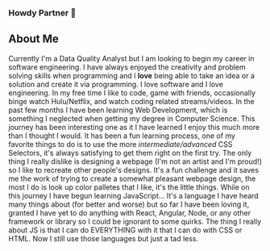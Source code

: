 ### Howdy Partner 👋

## About Me
Currently I'm a Data Quality Analyst but I am looking to begin my career in software engineering. I have always enjoyed the creativity and problem solving skills when programming and I **love** being able to  take an idea or a solution and create it via programming. I love software and I love engineering. In my free time I like to code, game with friends, occasionally binge watch Hulu/Netflix, and watch coding related streams/videos. In the past few months I have been learning Web Development, which is something I neglected when getting my degree in Computer Science. This journey has been interesting one as it I have learned I enjoy this much more than I thought I would. It has been a fun learning process, one of my favorite things to do is to use the more *intermediate/advanced* CSS Selectors, it's always satisfying to get them right on the first try. The only thing I really dislike is designing a webpage (I'm not an artist and I'm proud!) so I like to recreate other people's designs. It's a fun challenge and it saves me the work of trying to create a somewhat pleasant webpage design, the most I do is look up color palletes that I like, it's the little things. While on this journey I have begun learning JavaScript... It's a language I have heard many things about (for better and worse) but so far I have been loving it, granted I have yet to do anything with React, Angular, Node, or any other framework or library so I could be ignorant to some quirks. The thing I really about JS is that I can do EVERYTHING with it that I can do with CSS or HTML. Now I still use those languages but just a tad less.


<!--
**jhagg26/jhagg26** is a ✨ _special_ ✨ repository because its `README.md` (this file) appears on your GitHub profile.

Here are some ideas to get you started:

- 🔭 I’m currently working on ...
- 🌱 I’m currently learning ...
- 👯 I’m looking to collaborate on ...
- 🤔 I’m looking for help with ...
- 💬 Ask me about ...
- 📫 How to reach me: ...
- 😄 Pronouns: ...
- ⚡ Fun fact: ...
-->
